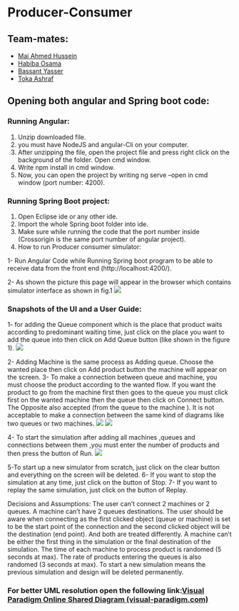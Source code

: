 
# Producer-Consumer

## Team-mates:
* [Mai Ahmed Hussein](https://github.com/MaiAhmedHussein)
* [Habiba Osama](https://github.com/habibaosama)
* [Bassant Yasser](https://github.com/Bassantyasser043)
* [Toka Ashraf](https://github.com/TokaAshraf12)

## Opening both angular and Spring boot code: 
### Running Angular:
1. Unzip downloaded file.
2. you must have NodeJS and angular-Cli on your computer.
3. After unzipping the file, open the project file and press right click on the background of the folder. Open cmd window.
4. Write npm install in cmd window.
5. Now, you can open the project by writing ng serve –open in cmd window (port number: 4200).
### Running Spring Boot project:
1. Open Eclipse ide or any other ide.
2. Import the whole Spring boot folder into ide.
3. Make sure while running the code that the port number inside (Crossorigin is the same port number of angular project).
4. How to run Producer consumer simulator:

1- Run Angular Code while Running Spring boot program to be able to receive data from the front end (http://localhost:4200/).

2- As shown the picture this page will appear in the browser which contains simulator interface as shown in fig.1
![](https://lh6.googleusercontent.com/RZ9ZzNHlhjPMlZp6NZB6-jfwyq0825SplXcC_yqonEPa3RLSaC0rRYXV6frBdWchfMnMHzjlclbV2e1lmZ7dY3l86TN8s82uoRMzOAcay0R7pHXhvbSfnjQnY3VtLbdi8C4z0fGz)

### Snapshots of the UI and a User Guide:
1- for adding the Queue component which is the place that product waits according to predominant waiting time, just click on the place you want to add the queue into then click on Add Queue button (like shown in the figure 1).
![](https://lh4.googleusercontent.com/CE5zXI0UesObV8ErpMT_muMuZZ1lDoH1v_yNS9TdeFsq2FeDJqDtWOFnJK29N1Gedu2zonX6AXl9-ndjp9mAvWX_T1nPhsJtWiKT58BldqUYZEYSuxveaGRIoOX1W8qZdbCu0TPa)

2- Adding Machine is the same process as Adding queue. Choose the wanted place then click on Add product button the machine will appear on the screen.
3-  To make a connection between queue and machine, you must choose the product according to the wanted flow. If you want the product to go from the machine first then goes to the queue you must click first on the wanted machine then the queue then click on Connect button. The Opposite also accepted (from the queue to the machine ). It is not acceptable to make a connection between the same kind of diagrams like two queues or two machines.
![](https://lh4.googleusercontent.com/CJXD-AySPJHxjN5SSLQnV5ilMGFL8__nWghxf5wewloRguizmqTCQV1UhPGGjbyyxTTlGxm7jCquaSFhLHlKy4JmSOFzjygCrLrb-IM7GCaVXh_XK3sQcuvxatk9kvI8xajM3Bhg)
![](https://lh5.googleusercontent.com/6PX_T96IwUL5gmfFVloodDoq1qaeFI9euelF3ccxQyTs9aYbRLmz_1wSXq8jWCw-E5y3ss4YB5L09JV7ylV1FcykmwNRT0AIv8WjQMqqe6b0J3TGpsswyWU-URDgHjYmVRFxX2HS)




4- To start the simulation after adding all machines ,queues and connections between them ,you must enter the number of products and then press the button of Run.
![](https://lh5.googleusercontent.com/4g-LjSLoEEaMybaec3coRLbl9RxnHzUnZxEtlHBfohbB-UglDBVYH7EGpZZqJxhQSyGY1a6H-nLhLHxVaP7oxrOzsdTY14cb_aRVmx7LGIHwKl2Pg6_vrccCbrAgveNcqwlBfjf_)

5-To start up a new simulator from scratch, just click on the clear button and everything on the screen will be deleted.
6- If you want to stop the simulation at any time, just click on the button of Stop. 
7- If you want to replay the same simulation, just click on the button of Replay.

Decisions and Assumptions:
The user can’t connect 2 machines or 2 queues.
A machine can’t have 2 queues destinations.
The user should be aware when connecting as the first clicked object (queue or machine) is set to be the start point of the connection and the second clicked object will be the destination (end point). And both are treated differently.
A machine can’t be either the first thing in the simulation or the final destination of the simulation.
The time of each machine to process product is randomed (5 seconds at max).
The rate of products entering the queues is also randomed (3 seconds at max).
To start a new simulation means the previous simulation and design will be deleted permanently.
### For better UML resolution open the following link:[Visual Paradigm Online Shared Diagram (visual-paradigm.com)](https://online.visual-paradigm.com/share.jsp?id=313637343335352d31)
